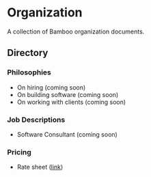 # Organization

A collection of Bamboo organization documents.

## Directory

### Philosophies

- On hiring (coming soon)
- On building software (coming soon)
- On working with clients (coming soon)

### Job Descriptions

- Software Consultant (coming soon)

### Pricing

- Rate sheet ([link](pricing/rate-sheet.md))
